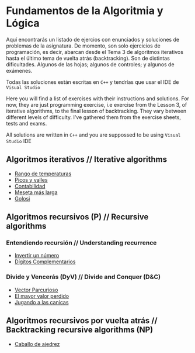 # Fundamentos de la Algoritmia y Lógica
Aquí encontrarás un listado de ejercios con enunciados y soluciones de problemas de la asignatura. De momento, son solo ejercicios de programación, es decir, abarcan desde el Tema 3 de algoritmos iterativos hasta el último tema de vuelta atrás (backtracking). Son de distintas dificultades. Algunos de las hojas; algunos de controles; y algunos de exámenes.

Todas las soluciones están escritas en `C++` y tendrías que usar el IDE de `Visual Studio`

Here you will find a list of exercises with their instructions and solutions. For now, they are just programming exercise, i.e exercise from the Lesson 3, of iterative algorithms, to the final lesson of backtracking. They vary between different levels of difficulty. I've gathered them from the exercise sheets, tests and exams.

All solutions are written in `C++` and you are suppossed to be using `Visual Studio` IDE
## Algoritmos iterativos // Iterative algorithms
- [Rango de temperaturas](https://github.com/PinkOBoy/FAL-Rango_de_Temperaturas-ES_EN)
- [Picos y valles](https://github.com/PinkOBoy/FAL-Picos_Y_Valles-ES_EN)
- [Contabilidad](https://github.com/PinkOBoy/FAL-Contabilidad-ES_EN)
- [Meseta más larga](https://github.com/PinkOBoy/FAL-Meseta_mas_larga-ES_EN)
- [Golosi](https://github.com/PinkOBoy/FAL-Golosi-ES_EN)
## Algoritmos recursivos (P) // Recursive algorithms
### Entendiendo recursión // Understanding recurrence
- [Invertir un número](https://github.com/PinkOBoy/FAL-Invertir_un_numero-ES_EN)
- [Dígitos Complementarios](https://github.com/PinkOBoy/FAL-Digitos_complementarios-ES)
### Divide y Vencerás (DyV) // Divide and Conquer (D&C)
- [Vector Parcurioso](https://github.com/PinkOBoy/FAL-Vector_parcuriosos-ES_EN)
- [El mayor valor perdido](https://github.com/PinkOBoy/FAL-El_mayor_valor_perdido-ES_EN)
- [Jugando a las canicas](https://github.com/PinkOBoy/FAL-Jugando_a_las_canicas-ES_EN)
## Algoritmos recursivos por vuelta atrás // Backtracking recursive algorithms (NP)
- [Caballo de ajedrez](https://github.com/PinkOBoy/FAL-Caballo_de_ajedrez-ES_EN)
